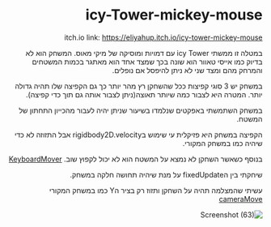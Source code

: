 <div dir='rtl' lang='he'>


# icy-Tower-mickey-mouse

itch.io link: https://eliyahup.itch.io/icy-tower-mickey-mouse

במטלה זו ממשתי icy Tower עם דמויות ומוסיקה של מיקי מאוס.
המשחק הוא לא בדיוק כמו אייסי טאוור הוא שונה בכך שמצד אחד הוא מאתגר בכמות המשטחים והמרחק מהם ומצד שני לא ניתן להיפסל אם נופלים.

במשחק יש 3 סוגי קפיצות ככל שהשחקן רץ מהר יותר כך גם הקפיצה שלו תהיה גדולה יותר. המטרה היא לצבור כמה שיותר תאוצה(ניתן לצבור אותה גם תוך כדי קפיצה).

במשחק השתמשתי באפקטים שנלמדו בשיעור שניתן יהיה לעבור מהכייון התחתון של המשטח.

הקפיצה במשחק היא פזיקלית עי שימוש בrigidbody2D.velocity אבל התזוזה לא כדי שיהיה כמו במשחק המקורי.

בנוסף כשאשר השחקן לא נמצא על המשטח הוא לא יכול לקפוץ שוב.
[KeyboardMover](https://github.com/eli-game-dev/icy-Tower-mickey-mouse/blob/main/Assets/scripts/KeyboardMover.cs)

שיחקתי בין הfixedUpdate על מנת שיהיה תחושה חלקה במשחק. 

עשיתי שהמצלמה תהיה על השחקן ותזוז רק בציר הY כמו במשחק המקורי
[cameraMove](https://github.com/eli-game-dev/icy-Tower-mickey-mouse/blob/main/Assets/scripts/cameraMove.cs)

![Screenshot (63)](https://user-images.githubusercontent.com/57856087/155162010-a69c2685-11eb-42c5-bda8-dcd91c4fae1f.png)


</div>
